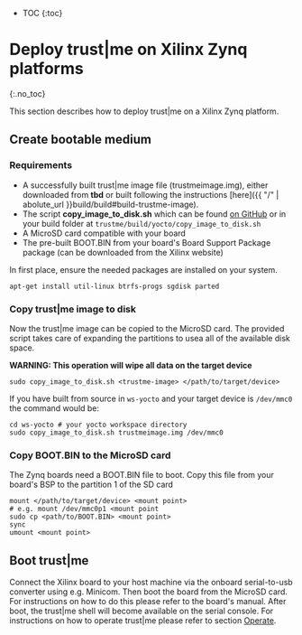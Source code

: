 ---
---
- TOC
{:toc}

# Deploy trust\|me on Xilinx Zynq platforms
{:.no_toc}

This section describes how to deploy trust\|me on a Xilinx Zynq platform.

## Create bootable medium

### Requirements
* A successfully built trust\|me image file (trustmeimage.img), either downloaded from **tbd** or built following the instructions [here]({{ "/" | abolute_url }}build/build#build-trustme-image).
* The script **copy_image_to_disk.sh** which can be found [on GitHub](https://github.com/trustme_build/yocto/copy_image_to_disk.sh) or in your build folder at `trustme/build/yocto/copy_image_to_disk.sh`
* A MicroSD card compatible with your board
* The pre-built BOOT.BIN from your board's Board Support Package package (can be downloaded from the Xilinx website)

In first place, ensure the needed packages are installed on your system.
```
apt-get install util-linux btrfs-progs sgdisk parted
```

### Copy trust\|me image to disk
Now the trust\|me image can be copied to the MicroSD card.
The provided script takes care of expanding the partitions to usea all of the available disk space.

**WARNING: This operation will wipe all data on the target device**
```
sudo copy_image_to_disk.sh <trustme-image> </path/to/target/device>
```

If you have built from source in `ws-yocto` and your target device is `/dev/mmc0` the command would be:
```
cd ws-yocto # your yocto workspace directory
sudo copy_image_to_disk.sh trustmeimage.img /dev/mmc0
```


### Copy BOOT.BIN to the MicroSD card
The Zynq boards need a BOOT.BIN file to boot. Copy this file from your board's BSP to the partition 1 of the SD card

```
mount </path/to/target/device> <mount point>
# e.g. mount /dev/mmc0p1 <mount point
sudo cp <path/to/BOOT.BIN> <mount point>
sync
umount <mount point>
```

## Boot trust|me

Connect the Xilinx board to your host machine via the onboard serial-to-usb converter using e.g. Minicom. Then boot the board from the MicroSD card.
For instructions on how to do this please refer to the board's manual.
After boot, the trust\|me shell will become available on the serial console.
For instructions on how to operate trust\|me please refer to section [Operate](/operate).
